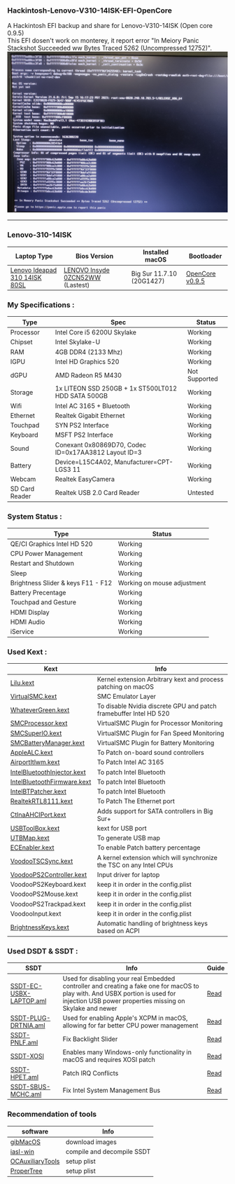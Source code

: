 ### Hackintosh-Lenovo-V310-14ISK-EFI-OpenCore

A Hackintosh EFI backup and share for Lenovo-V310-14ISK (Open core 0.9.5)  
This EFI dosen't work on monterey, it report error "In Meiory Panic Stackshot Succeeded ww Bytes Traced 5262 (Uncompressed 12752)".
![error](s2.png " In Meiory Panic Stackshot Succeeded ww Bytes Traced 5262 (Uncompressed 12752)")
***

### Lenovo-310-14ISK 

| Laptop Type | Bios Version | Installed macOS | Bootloader |
| ----------- | ----------- | ----------- | ----------- | 
| [Lenovo Ideapad 310 14ISK 80SL](https://detail.zol.com.cn/notebook/index1145655.shtml) | [LENOVO Insyde 0ZCN52WW](https://newsupport.lenovo.com.cn/driveDownloads_detail.html?driveId=71387) (Lastest)| Big Sur 11.7.10 (20G1427) | [OpenCore v0.9.5](https://github.com/acidanthera/OpenCorePkg/releases) |

### My Specifications :

| Type | Spec | Status |
| ----------- | ----------- | ----------- |
| Processor | Intel Core i5 6200U Skylake | Working |
| Chipset | Intel Skylake-U | Working |
| RAM | 4GB DDR4  (2133 Mhz) | Working |
| IGPU | Intel HD Graphics 520 | Working |
| dGPU | AMD Radeon R5 M430 | Not Supported |
| Storage | 1x LITEON SSD 250GB + 1x ST500LT012 HDD SATA 500GB | Working |
| Wifi | Intel AC 3165 + Bluetooth | Working |
| Ethernet | Realtek Gigabit Ethernet | Working |
| Touchpad | SYN PS2 Interface | Working |
| Keyboard | MSFT PS2 Interface | Working |
| Sound | Conexant 0x80869D70, Codec ID=0x17AA3812 Layout ID=3 | Working |
| Battery | Device=L15C4A02, Manufacturer=CPT-LGS3 11 | Working |
| Webcam | Realtek EasyCamera | Working |
| SD Card Reader | Realtek USB 2.0 Card Reader | Untested |

### System Status :

| Type | Status |
| ----------- | ----------- |
| QE/CI Graphics Intel HD 520 | Working |
| CPU Power Management | Working |
| Restart and Shutdown | Working |
| Sleep | Working |
| Brightness Slider & keys F11 - F12 | Working on mouse adjustment |
| Battery Precentage | Working |
| Touchpad and Gesture | Working |
| HDMI Display | Working |
| HDMI Audio | Working |
| iService | Working |

### Used Kext :

| Kext | Info |
| ----------- | ----------- |
| [Lilu.kext](https://github.com/acidanthera/Lilu/releases) | Kernel extension Arbitrary kext and process patching on macOS |
| [VirtualSMC.kext](https://github.com/acidanthera/VirtualSMC/releases) | SMC Emulator Layer |
| [WhateverGreen.kext](https://github.com/acidanthera/WhateverGreen/releases) | To disable Nvidia discrete GPU and patch framebuffer Intel HD 520 |
| [SMCProcessor.kext](https://github.com/acidanthera/VirtualSMC/releases) | VirtualSMC Plugin for Processor Monitoring |
| [SMCSuperIO.kext](https://github.com/acidanthera/VirtualSMC/releases) | VirtualSMC Plugin for Fan Speed Monitoring |
| [SMCBatteryManager.kext](https://github.com/acidanthera/VirtualSMC/releases) | VirtualSMC Plugin for Battery Monitoring |
| [AppleALC.kext](https://github.com/acidanthera/AppleALC/releases) | To Patch on-board sound controllers|
| [AirportItlwm.kext](https://github.com/OpenIntelWireless/itlwm/releases) | To Patch Intel AC 3165 |
| [IntelBluetoothInjector.kext](https://github.com/OpenIntelWireless/IntelBluetoothFirmware/releases) | To patch Intel Bluetooth |
| [IntelBluetoothFirmware.kext](https://github.com/OpenIntelWireless/IntelBluetoothFirmware/releases) | To patch Intel Bluetooth |
| [IntelBTPatcher.kext](https://github.com/OpenIntelWireless/IntelBluetoothFirmware/releases) | To patch Intel Bluetooth |
| [RealtekRTL8111.kext](https://github.com/Mieze/RTL8111_driver_for_OS_X/releases) | To Patch The Ethernet port |
| [CtlnaAHCIPort.kext](https://github.com/dortania/OpenCore-Install-Guide/blob/master/extra-files/CtlnaAHCIPort.kext.zip) | Adds support for SATA controllers in Big Sur+ |
| [USBToolBox.kext](https://github.com/USBToolBox/tool/releases) | kext for USB port |
| [UTBMap.kext](https://github.com/USBToolBox/tool/releases) | To generate USB map |
| [ECEnabler.kext](https://github.com/1Revenger1/ECEnabler/releases) | To enable Patch battery percentage |
| [VoodooTSCSync.kext](https://github.com/RehabMan/VoodooTSCSync) | A kernel extension which will synchronize the TSC on any Intel CPUs |
| [VoodooPS2Controller.kext](https://github.com/acidanthera/VoodooPS2/releases) | Input driver for laptop |
| VoodooPS2Keyboard.kext | keep it in order in the config.plist |
| VoodooPS2Mouse.kext | keep it in order in the config.plist |
| VoodooPS2Trackpad.kext | keep it in order in the config.plist |
| VoodooInput.kext | keep it in order in the config.plist |
| [BrightnessKeys.kext](https://github.com/acidanthera/BrightnessKeys/releases) | Automatic handling of brightness keys based on ACPI  |

### Used DSDT & SSDT :

| SSDT | Info | Guide |
| ----------- | ----------- | ----------- |
| [SSDT-EC-USBX-LAPTOP.aml](https://github.com/dortania/Getting-Started-With-ACPI/blob/master/extra-files/compiled/SSDT-EC-LAPTOP.aml) | Used for disabling your real Embedded controller and creating a fake one for macOS to play with. And USBX portion is used for injection USB power properties missing on Skylake and newer | [Read](https://dortania.github.io/Getting-Started-With-ACPI/ssdt-methods/ssdt-prebuilt.html#laptop-skylake-and-kaby-lake) |
| [SSDT-PLUG-DRTNIA.aml](https://github.com/dortania/Getting-Started-With-ACPI/blob/master/extra-files/compiled/SSDT-PLUG-DRTNIA.aml) | Used for enabling Apple's XCPM in macOS, allowing for far better CPU power management | [Read](https://dortania.github.io/Getting-Started-With-ACPI/ssdt-methods/ssdt-prebuilt.html#laptop-skylake-and-kaby-lake) |
| [SSDT-PNLF.aml](https://github.com/dortania/Getting-Started-With-ACPI/blob/master/extra-files/compiled/SSDT-PNLF.aml)| Fix Backlight Slider | [Read](https://dortania.github.io/Getting-Started-With-ACPI/Laptops/backlight.html) |
| [SSDT-XOSI](https://github.com/dortania/Getting-Started-With-ACPI/blob/master/extra-files/compiled/SSDT-XOSI.aml) | Enables many Windows-only functionality in macOS and requires XOSI patch | [Read](https://dortania.github.io/OpenCore-Install-Guide/config-laptop.plist/skylake.html#acpi) |
| [SSDT-HPET.aml](https://dortania.github.io/Getting-Started-With-ACPI/Universal/irq.html)  | Patch IRQ Conflicts | [Read](https://dortania.github.io/Getting-Started-With-ACPI/ssdt-methods/ssdt-easy.html#running-ssdttime) |
| [SSDT-SBUS-MCHC.aml](https://dortania.github.io/Getting-Started-With-ACPI/Universal/smbus.html) | Fix Intel System Management Bus | [Read](https://dortania.github.io/Getting-Started-With-ACPI/Universal/smbus-methods/manual.html#edits-to-the-sample-ssdt) |

### Recommendation of tools
| software | Info |
| ----------- | ----------- |
| [gibMacOS](https://github.com/corpnewt/gibMacOS) | download images |
| [iasl-win](https://www.intel.com/content/www/us/en/download/774881/acpi-component-architecture-downloads-windows-binary-tools.html) | compile and decompile SSDT |
| [OCAuxiliaryTools](https://github.com/GPUOpen-Tools/OCAT/releases) | setup plist |
| [ProperTree](https://github.com/corpnewt/ProperTree) | setup plist |


